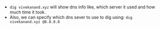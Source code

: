 * ```dig vivekanand.xyz``` will show dns info like, which server it used and how much time it took.  
* Also, we can specify which dns sever to use to dig using: ```dig vivekanand.xyz @8.8.8.8```
